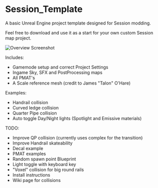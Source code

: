 # Session_Template

A basic Unreal Engine project template designed for Session modding.

Feel free to download and use it as a start for your own custom Session map project.

![Overview Screenshot](/Screenshot_01.png)

Includes:

- Gamemode setup and correct Project Settings
- Ingame Sky, SFX and PostProcessing maps
- All PMAT's
- A Scale reference mesh (credit to James "Talon" O'Hare)

Examples:
- Handrail collision
- Curved ledge collision
- Quarter Pipe collision
- Auto toggle Day/Night lights (Spotlight and Emissive materials)


TODO:
- Improve QP collision (currently uses complex for the transition)
- Improve Handrail skateability
- Decal example
- PMAT examples
- Random spawn point Blueprint
- Light toggle with keyboard key
- "Voxel" collision for big round rails
- Install instructions
- Wiki page for collisions
